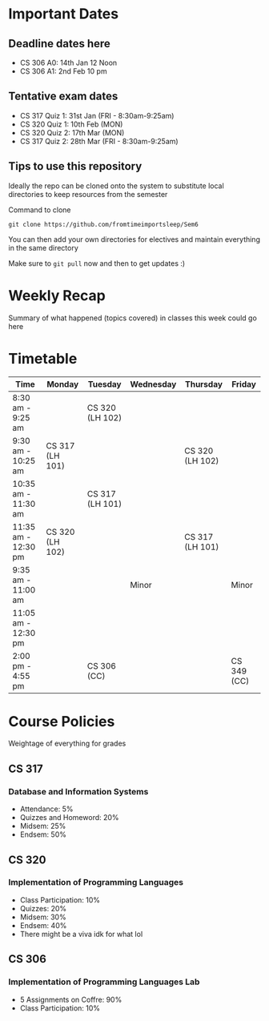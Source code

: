 # Important Dates

## Deadline dates here

- CS 306 A0: 14th Jan 12 Noon
- CS 306 A1: 2nd Feb 10 pm

## Tentative exam dates

- CS 317 Quiz 1: 31st Jan (FRI - 8:30am-9:25am)
- CS 320 Quiz 1: 10th Feb (MON)
- CS 320 Quiz 2: 17th Mar (MON)
- CS 317 Quiz 2: 28th Mar (FRI - 8:30am-9:25am)

## Tips to use this repository

Ideally the repo can be cloned onto the system to substitute local directories to keep resources from the semester

Command to clone 

`` git clone https://github.com/fromtimeimportsleep/Sem6 ``

You can then add your own directories for electives and maintain everything in the same directory

Make sure to ``git pull`` now and then to get updates :)

# Weekly Recap

Summary of what happened (topics covered) in classes this week could go here


# Timetable

| Time                | Monday          | Tuesday         | Wednesday       | Thursday        | Friday         |
|---------------------|-----------------|-----------------|-----------------|-----------------|----------------|
| 8:30 am - 9:25 am   |                 | CS 320 (LH 102) |                 |                 |                |
| 9:30 am - 10:25 am  | CS 317 (LH 101) |                 |                 | CS 320 (LH 102) |                |
| 10:35 am - 11:30 am |                 | CS 317 (LH 101) |                 |                 |                |
| 11:35 am - 12:30 pm | CS 320 (LH 102) |                 |                 | CS 317 (LH 101) |                |
| 9:35 am - 11:00 am  |                 |                 | Minor           |                 | Minor          |
| 11:05 am - 12:30 pm |                 |                 |                 |                 |                |
| 2:00 pm - 4:55 pm   |                 | CS 306 (CC)     |                 |                 | CS 349 (CC)    |

# Course Policies

Weightage of everything for grades

## CS 317
### Database and Information Systems

- Attendance: 5%
- Quizzes and Homeword: 20%
- Midsem: 25%
- Endsem: 50%

## CS 320
### Implementation of Programming Languages

- Class Participation: 10%
- Quizzes: 20%
- Midsem: 30%
- Endsem: 40%
- There might be a viva idk for what lol

## CS 306
### Implementation of Programming Languages Lab

- 5 Assignments on Coffre: 90%
- Class Participation: 10% 


